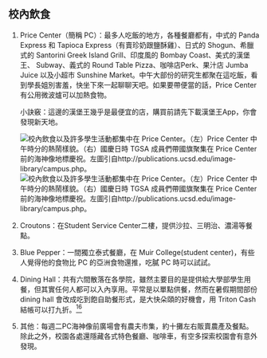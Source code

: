 ## 校內飲食

1.  Price Center（簡稱 PC）：最多人吃飯的地方，各種餐廳都有，中式的 Panda Express 和 Tapioca Express（有賣珍奶跟鹽酥雞）、日式的 Shogun、希臘式的 Santorini Greek Island Grill、印度風的 Bombay Coast、美式的漢堡王、 Subway、義式的 Round Table Pizza、咖啡店Perk、果汁店 Jumba Juice 以及小超市 Sunshine Market。中午大部份的研究生都聚在這吃飯，看到學長姐別害羞，快坐下來一起聊聊天吧。如果要帶便當的話，Price Center 有公用微波爐可以加熱食物。

    小訣竅：這邊的漢堡王幾乎是最便宜的店，購買前請先下載漢堡王App，你會發現新天地。

    ![校內飲食以及許多學生活動都集中在 Price Center。（左）Price Center 中午時分的熱鬧樣貌。（右）國慶日時 TGSA 成員們帶國旗聚集在 Price Center 前的海神像地標慶祝。左圖引自http://publications.ucsd.edu/image-library/campus.php。](Pics/pc-min "fig:") ![校內飲食以及許多學生活動都集中在 Price Center。（左）Price Center 中午時分的熱鬧樣貌。（右）國慶日時 TGSA 成員們帶國旗聚集在 Price Center 前的海神像地標慶祝。左圖引自http://publications.ucsd.edu/image-library/campus.php。](Pics/pctriton1-min "fig:")

2.  Croutons：在Student Service Center二樓，提供沙拉、三明治、濃湯等餐點。

3.  Blue Pepper：一間獨立泰式餐廳，在 Muir College(student center)，有些人覺得他的食物比 PC 的亞洲食物還推，吃膩 PC 時可以試試。

4.  Dining Hall：共有六間散落在各學院，雖然主要目的是提供給大學部學生用餐，但其實任何人都可以入內享用。平常是以單點供餐，然而在暑假期間部份 dining hall 會改成吃到飽自助餐形式，是大快朵頤的好機會，用 Triton Cash 結帳可以打九折。[<sup>16</sup>](tgsahuo_dong_jie_shao.md#fn16)

5.  其他：每週二PC海神像前廣場會有農夫市集，約十攤左右販賣農產及餐點。除此之外，校園各處還隱藏各式特色餐廳、咖啡車，有空多探索校園會有意外發現。